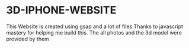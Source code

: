 # 3D-IPHONE-WEBSITE
This Website is created using gsap and a lot of files 
Thanks to javascript mastery for helping me build this. The all photos and the 3d model were provided by them
